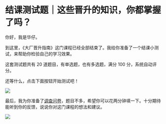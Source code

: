 # 结课测试题｜这些晋升的知识，你都掌握了吗？

你好，我是华仔。

到这里，《大厂晋升指南》这门课程已经全部结束了。我给你准备了一个结课小测试，来帮助你检验自己的学习效果。

这套测试题共有 20 道题目，有单选题，也有多选题，满分 100 分，系统自动评分。

还等什么，点击下面按钮开始测试吧！

[![](<https://static001.geekbang.org/resource/image/28/a4/28d1be62669b4f3cc01c36466bf811a4.png>)](<http://time.geekbang.org/quiz/intro?act_id=369&exam_id=1059>)

最后，我为你准备了[调查问卷](<https://jinshuju.net/f/w77V00>)，题目不多，希望你可以花两分钟填一下。十分期待能听到你的反馈，说说你对这门课程的想法和建议。

[![](<https://static001.geekbang.org/resource/image/05/d4/05f2f7f105d18bfa5cb12c268d95e5d4.jpg>)](<https://jinshuju.net/f/w77V00>)

<!-- [[[read_end]]] -->

